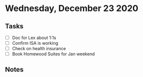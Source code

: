 # Wednesday, December 23 2020

## Tasks
- [ ] Doc for Lex about 1:1s 
- [ ] Confirm ISA is working
- [ ] Check on health insurance
- [ ] Book Homewood Suites for Jan weekend   
## Notes

